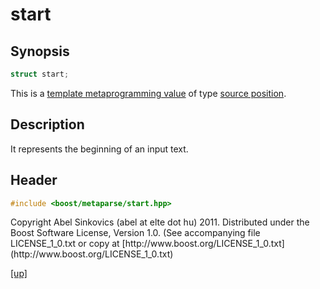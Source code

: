 # start

## Synopsis

```cpp
struct start;
```

This is a [template metaprogramming value](metaprogramming_value.html) of type
[source position](source_position.html).

## Description

It represents the beginning of an input text.

## Header

```cpp
#include <boost/metaparse/start.hpp>
```

<p class="copyright">
Copyright Abel Sinkovics (abel at elte dot hu) 2011.
Distributed under the Boost Software License, Version 1.0.
(See accompanying file LICENSE_1_0.txt or copy at
[http://www.boost.org/LICENSE_1_0.txt](http://www.boost.org/LICENSE_1_0.txt)
</p>

[[up]](reference.html)

